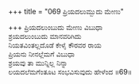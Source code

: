 +++
title = "069 ಪ್ರಿಯದಲುಮ್ಬುದು ಮೇಣು"

+++
ಪ್ರಿಯದಲುಂಬುದು ಮೇಣು ವಿಬುಧಾ   
ಶ್ರಯದಲುಂಬುದು ಮಾನವರಿಗಿದು   
ನಿಯತವಿಂತಲ್ಲದೊಡೆ ಕೇಳೈ ಕೌರವರ ರಾಯ   
ಪ್ರಿಯನು ನೀನಲ್ಲೆಮಗೆ ವಿಬುಧಾ   
ಶ್ರಯವು ತಾ ಮುನ್ನಿಲ್ಲ ನಿನ್ನಾ   
ಲಯದಲೆಮಗೆಂತೂಟ ಸಂಭವಿಸುವುದು ಹೇಳೆಂದ    ॥69॥